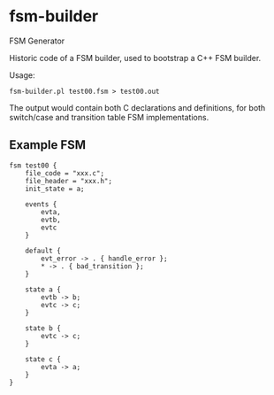 fsm-builder
===========

FSM Generator

Historic code of a FSM builder, used to bootstrap a C++ FSM builder.

Usage:

    fsm-builder.pl test00.fsm > test00.out

The output would contain both C declarations and definitions, for both
switch/case and transition table FSM implementations.

Example FSM
-----------

    fsm test00 {
    	file_code = "xxx.c";
    	file_header = "xxx.h";
    	init_state = a;
    
    	events {
    		evta,
    		evtb,
    		evtc
    	}
    
    	default {
    		evt_error -> . { handle_error };
    		* -> . { bad_transition };
    	}
    
    	state a {
    		evtb -> b;
    		evtc -> c;
    	}
    
    	state b {
    		evtc -> c;
    	}
    
    	state c {
    		evta -> a;
    	}
    }




